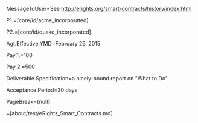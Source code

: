 MessageToUser=See http://erights.org/smart-contracts/history/index.html

P1.=[core/id/acme_incorporated]

P2.=[core/id/quake_incorporated]

Agt.Effective.YMD=February 26, 2015

Pay.1.$=$100

Pay.2.$=$500

Deliverable.Specification=a nicely-bound report on "What to Do"

Acceptance.Period=30 days

PageBreak={null}

=[about/test/eRights_Smart_Contracts.md]